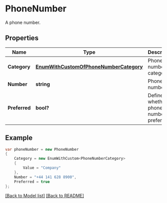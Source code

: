 # PhoneNumber
A phone number.             

## Properties
Name | Type | Description | Notes
------------ | ------------- | ------------- | -------------
**Category** | [**EnumWithCustomOfPhoneNumberCategory**](EnumWithCustomOfPhoneNumberCategory.md) | Phone number category.              | [optional] 
**Number** | **string** | Phone number.              | [optional] 
**Preferred** | **bool?** | Defines whether phone number is preferred.              | 


## Example
```csharp
var phoneNumber = new PhoneNumber
{
    Category = new EnumWithCustom<PhoneNumberCategory>
    {
        Value = "Company"
    },
    Number = "+44 141 628 8900",
    Preferred = true
};
```

[[Back to Model list]](Models.md) [[Back to README]](README.md)


